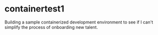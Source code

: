 # containertest1
Building a sample containerized development environment to see if I can't simplify the process of onboarding new talent.
